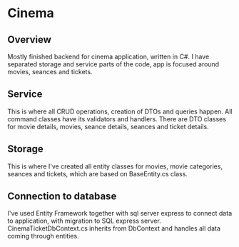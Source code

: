 # Cinema
## Overview
Mostly finished backend for cinema application, written in C#. I have separated storage and service parts of the code, app is focused around movies, seances and tickets.
## Service
This is where all CRUD operations, creation of DTOs and queries happen. All command classes have its validators and handlers. There are DTO classes for movie details, movies, seance details, seances and ticket details.
## Storage
This is where I've created all entity classes for movies, movie categories, seances and tickets, which are based on BaseEntity.cs class.
## Connection to database
I've used Entity Framework together with sql server express to connect data to application, with migration to SQL express server. CinemaTicketDbContext.cs inherits from DbContext and handles all data coming through entities.
